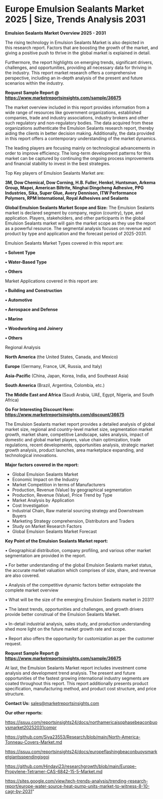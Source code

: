 # Europe Emulsion Sealants Market 2025 | Size, Trends Analysis 2031

<Strong> Emulsion Sealants Market Overview 2025 - 2031</strong>

The rising technology in Emulsion Sealants Market is also depicted in this research report. Factors that are boosting the growth of the market, and giving a positive push to thrive in the global market is explained in detail.

Furthermore, the report highlights on emerging trends, significant drivers, challenges, and opportunities, providing all necessary data for thriving in the industry. This report market research offers a comprehensive perspective, including an in-depth analysis of the present and future scenarios within the industry.

<strong>Request Sample Report @ <a href=https://www.marketreportsinsights.com/sample/36675>https://www.marketreportsinsights.com/sample/36675</a></strong>

The market overview included in this report provides information from a wide range of resources like government organizations, established companies, trade and industry associations, industry brokers and other such regulatory and non-regulatory bodies. The data acquired from these organizations authenticate the Emulsion Sealants research report, thereby aiding the clients in better decision making. Additionally, the data provided in this report offers a contemporary understanding of the market dynamics.

The leading players are focusing mainly on technological advancements in order to improve efficiency. The long-term development patterns for this market can be captured by continuing the ongoing process improvements and financial stability to invest in the best strategies.

Top Key players of Emulsion Sealants Market are:

<strong>3M, Dow Chemical, Dow Corning, H.B. Fuller, Henkel, Huntsman, Arkema Group, Mapei, American Biltrite, Ninghai Dingcheng Adhesive, PPG Industries, Sika, Super Glue, Avery Dennison, ITW Performance Polymers, RPM International, Royal Adhesives and Sealants</strong>

<strong><b>Global Emulsion Sealants Market Scope and Size:</b></strong>
The Emulsion Sealants market is declared segment by company, region (country), type, and application. Players, stakeholders, and other participants in the global Emulsion Sealants market will gain the market scope as they use the report as a powerful resource. The segmental analysis focuses on revenue and product by type and application and the forecast period of 2025-2031.

Emulsion Sealants Market Types covered in this report are:

<strong>•  Solvent Type

•  Water-Based Type

•  Others</strong>

Market Applications covered in this report are:

<strong>•  Building and Construction

•  Automotive

•  Aerospace and Defense

•  Marine

•  Woodworking and Joinery

•  Others</strong> 

Regional Analysis

<strong>North America</strong> (the United States, Canada, and Mexico)

<strong>Europe</strong> (Germany, France, UK, Russia, and Italy)

<strong>Asia-Pacific</strong> (China, Japan, Korea, India, and Southeast Asia)

<strong>South America</strong> (Brazil, Argentina, Colombia, etc.)

<strong>The Middle East and Africa</strong> (Saudi Arabia, UAE, Egypt, Nigeria, and South Africa)

<strong>Go For Interesting Discount Here: <a href=https://www.marketreportsinsights.com/discount/36675>https://www.marketreportsinsights.com/discount/36675</a></strong>

The Emulsion Sealants market report provides a detailed analysis of global market size, regional and country-level market size, segmentation market growth, market share, competitive Landscape, sales analysis, impact of domestic and global market players, value chain optimization, trade regulations, recent developments, opportunities analysis, strategic market growth analysis, product launches, area marketplace expanding, and technological innovations.

<strong><b>Major factors covered in the report:</b></strong>
<ul>
  <li>Global Emulsion Sealants Market </li>
  <li>Economic Impact on the Industry</li>
  <li>Market Competition in terms of Manufacturers</li>
  <li>Production, Revenue (Value) by geographical segmentation</li>
  <li>Production, Revenue (Value), Price Trend by Type</li>
  <li>Market Analysis by Application</li>
  <li>Cost Investigation</li>
  <li>Industrial Chain, Raw material sourcing strategy and Downstream Buyers</li>
  <li>Marketing Strategy comprehension, Distributors and Traders</li>
  <li>Study on Market Research Factors</li>
  <li>Global Emulsion Sealants Market Forecast</li>
</ul>

<strong><b>Key Point of the Emulsion Sealants Market report:</b></strong>

• Geographical distribution, company profiling, and various other market segmentation are provided in the report.

• For better understanding of the global Emulsion Sealants market status, the accurate market valuation which comprises of size, share, and revenue are also covered.

• Analysis of the competitive dynamic factors better extrapolate the complete market overview

• What will be the size of the emerging Emulsion Sealants market in 2031?

• The latest trends, opportunities and challenges, and growth drivers provide better construal of the Emulsion Sealants Market.

• In-detail industrial analysis, sales study, and production understanding shed more light on the future market growth rate and scope.

• Report also offers the opportunity for customization as per the customer request.

<strong>Request Sample Report @ <a href=https://www.marketreportsinsights.com/sample/36675>https://www.marketreportsinsights.com/sample/36675</a></strong>

At last, the Emulsion Sealants Market report includes investment come analysis and development trend analysis. The present and future opportunities of the fastest growing international industry segments are coated throughout this report. This report additionally presents product specification, manufacturing method, and product cost structure, and price structure.

<strong>Contact Us:</strong>
sales@marketreportsinsights.com

<strong>Our other reports:</strong>

<a href=https://issuu.com/reportsinsights24/docs/northamericaisophasebeaconbuoysmarket20252031compr>https://issuu.com/reportsinsights24/docs/northamericaisophasebeaconbuoysmarket20252031compr</a>

<a href=https://github.com/Siya23553/Research/blob/main/North-America-Tonneau-Covers-Market.md>https://github.com/Siya23553/Research/blob/main/North-America-Tonneau-Covers-Market.md</a>

<a href=https://issuu.com/reportsinsights24/docs/europeflashingbeaconbuoysmarketgiantsspendingisgoi>https://issuu.com/reportsinsights24/docs/europeflashingbeaconbuoysmarketgiantsspendingisgoi</a>

<a href=https://github.com/Hindavi23/researchgrowth/blob/main/Europe-Propylene-Tetramer-CAS-6842-15-5-Market.md>https://github.com/Hindavi23/researchgrowth/blob/main/Europe-Propylene-Tetramer-CAS-6842-15-5-Market.md</a>

<a href=https://sites.google.com/view/tech-trends-analysis/trending-research-report/europe-water-source-heat-pump-units-market-to-witness-8-10-cagr-by-2031>https://sites.google.com/view/tech-trends-analysis/trending-research-report/europe-water-source-heat-pump-units-market-to-witness-8-10-cagr-by-2031</a>"
